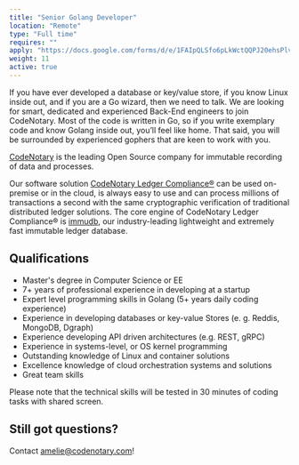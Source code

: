 ```yaml
---
title: "Senior Golang Developer"
location: "Remote" 
type: "Full time" 
requires: "" 
apply: "https://docs.google.com/forms/d/e/1FAIpQLSfo6pLkWctQQPJ20ehsPlvCwPnOITJ-5_X_uJwG3I7tstN8SA/viewform?usp=sf_link"
weight: 11
active: true
---
```


If you have ever developed a database or key/value store, if you know Linux inside out, and if you are a Go wizard, then we need to talk.
We are looking for smart, dedicated and experienced Back-End engineers to join CodeNotary. Most of the code is written in Go, so if you write exemplary code and know Golang inside out, you’ll feel like home. That said, you will be surrounded by experienced gophers that are keen to work with you.

[CodeNotary](https://codenotary.com/) is the leading Open Source company for immutable recording of data and processes.

Our software solution [CodeNotary Ledger Compliance®](https://codenotary.com/products/ledger-compliance/) can be used on-premise or in the cloud, is always easy to use and can process millions of transactions a second with the same cryptographic verification of traditional distributed ledger solutions. The core engine of CodeNotary Ledger Compliance® is [immudb](https://codenotary.com/technologies/immudb/), our industry-leading lightweight and extremely fast immutable ledger database.


## Qualifications

- Master's degree in Computer Science or EE
- 7+ years of professional experience in developing at a startup
- Expert level programming skills in Golang (5+ years daily coding experience)
- Experience in developing databases or key-value Stores (e. g. Reddis, MongoDB, Dgraph)
- Experience developing API driven architectures (e.g. REST, gRPC)
- Experience in systems-level, or OS kernel programming
- Outstanding knowledge of Linux and container solutions
- Excellence knowledge of cloud orchestration systems and solutions
- Great team skills

Please note that the technical skills will be tested in 30 minutes of coding tasks with shared screen.


## Still got questions?

Contact [amelie@codenotary.com](amelie@codenotary.com)!
